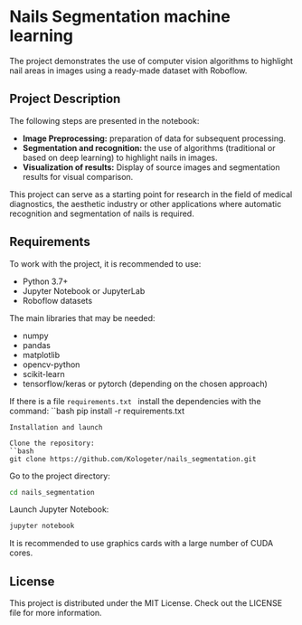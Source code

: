 # Nails Segmentation machine learning

The project demonstrates the use of computer vision algorithms to highlight nail areas in images using a ready-made dataset with Roboflow.

## Project Description

The following steps are presented in the notebook:
- **Image Preprocessing:** preparation of data for subsequent processing.
- **Segmentation and recognition:** the use of algorithms (traditional or based on deep learning) to highlight nails in images.
- **Visualization of results:** Display of source images and segmentation results for visual comparison.

This project can serve as a starting point for research in the field of medical diagnostics, the aesthetic industry or other applications where automatic recognition and segmentation of nails is required.

## Requirements

To work with the project, it is recommended to use:
- Python 3.7+
- Jupyter Notebook or JupyterLab
- Roboflow datasets

The main libraries that may be needed:
- numpy
- pandas
- matplotlib
- opencv-python
- scikit-learn
- tensorflow/keras or pytorch (depending on the chosen approach)

If there is a file `requirements.txt ` install the dependencies with the command:
``bash
pip install -r requirements.txt
```
Installation and launch

Clone the repository:
``bash
git clone https://github.com/Kologeter/nails_segmentation.git
```
Go to the project directory:

```bash
cd nails_segmentation
```

Launch Jupyter Notebook:
```bash
jupyter notebook
```

It is recommended to use graphics cards with a large number of CUDA cores.

## License

This project is distributed under the MIT License. Check out the LICENSE file for more information.
